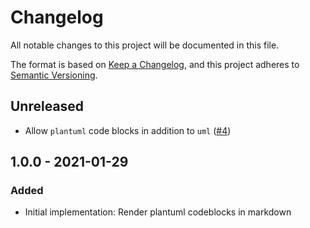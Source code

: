 # Changelog
All notable changes to this project will be documented in this file.

The format is based on [Keep a Changelog](https://keepachangelog.com/en/1.0.0/),
and this project adheres to [Semantic Versioning](https://semver.org/spec/v2.0.0.html).

## Unreleased
- Allow `plantuml` code blocks in addition to `uml` ([#4](https://github.com/scm-manager/scm-markdown-plantuml-plugin/pull/4))

## 1.0.0 - 2021-01-29
### Added
- Initial implementation: Render plantuml codeblocks in markdown
